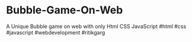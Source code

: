 # Bubble-Game-On-Web
A Unique Bubble game on web with only Html CSS JavaScript #html #css #javascript #webdevelopment #ritikgarg
